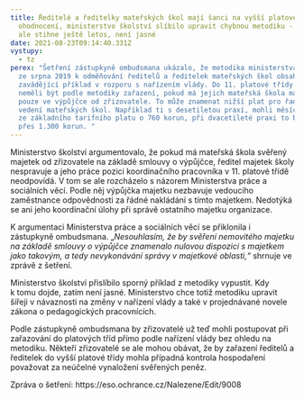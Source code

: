 ```yaml
---
title: Ředitelé a ředitelky mateřských škol mají šanci na vyšší platové
  ohodnocení, ministerstvo školství slíbilo upravit chybnou metodiku - zda to
  ale stihne ještě letos, není jasné
date: 2021-08-23T09:14:40.331Z
vystupy:
  - tz
perex: "Šetření zástupkyně ombudsmana ukázalo, že metodika ministerstva školství
  ze srpna 2019 k odměňování ředitelů a ředitelek mateřských škol obsahovala
  zavádějící příklad v rozporu s nařízením vlády. Do 11. platové třídy totiž
  neměli být podle metodiky zařazení, pokud má jejich mateřská škola majetek
  pouze ve výpůjčce od zřizovatele. To může znamenat nižší plat pro řadu lidí ve
  vedení mateřských škol. Například ti s desetiletou praxí, mohli měsíčně přijít
  ze základního tarifního platu o 760 korun, při dvacetileté praxi to bylo už
  přes 1.300 korun. "
---
```

<p>Ministerstvo školství argumentovalo, že pokud má mateřská škola svěřený majetek od zřizovatele na základě smlouvy o výpůjčce, ředitel majetek školy nespravuje a jeho práce pozici koordinačního pracovníka v 11. platové třídě neodpovídá. V&nbsp;tom se ale rozcházelo s&nbsp;názorem Ministerstva práce a sociálních věcí. Podle něj výpůjčka majetku nezbavuje vedoucího zaměstnance odpovědnosti za řádné nakládání s&nbsp;tímto majetkem. Nedotýká se ani jeho koordinační úlohy při správě ostatního majetku organizace.</p>

<p>K&nbsp;argumentaci Ministerstva práce a sociálních věcí se přiklonila i zástupkyně ombudsmana. &bdquo;<em>Nesouhlasím, že by svěření nemovitého majetku na základě smlouvy o výpůjčce znamenalo nulovou dispozici s majetkem jako takovým, a tedy nevykonávání správy v majetkové oblasti,&ldquo;</em> shrnuje ve zprávě z&nbsp;šetření.</p>

<p>Ministerstvo školství přislíbilo sporný příklad z&nbsp;metodiky vypustit. Kdy k&nbsp;tomu dojde, zatím není jasné. Ministerstvo chce totiž metodiku upravit šířeji v&nbsp;návaznosti na změny v&nbsp;nařízení vlády a také v&nbsp;projednávané novele zákona o pedagogických pracovnících.</p>

<p>Podle zástupkyně ombudsmana by zřizovatelé už teď mohli postupovat při zařazování do platových tříd přímo podle nařízení vlády bez ohledu na metodiku. Někteří zřizovatelé se ale mohou obávat, že by zařazení ředitelů a ředitelek do vyšší platové třídy mohla případná kontrola hospodaření považovat za neúčelné vynaložení svěřených peněz.</p>

<p>Zpráva o šetření: https://eso.ochrance.cz/Nalezene/Edit/9008</p>

